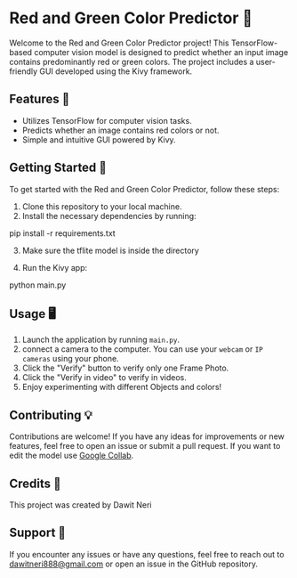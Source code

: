 # Red and Green Color Predictor 🚦

Welcome to the Red and Green Color Predictor project! This TensorFlow-based computer vision model is designed to predict whether an input image contains predominantly red or green colors. The project includes a user-friendly GUI developed using the Kivy framework.

## Features 🎨

- Utilizes TensorFlow for computer vision tasks.
- Predicts whether an image contains red colors or not.
- Simple and intuitive GUI powered by Kivy.

## Getting Started 🚀

To get started with the Red and Green Color Predictor, follow these steps:

1. Clone this repository to your local machine.
2. Install the necessary dependencies by running:

pip install -r requirements.txt

3. Make sure the tflite model is inside the directory

4. Run the Kivy app:

python main.py


## Usage 🖥️

1. Launch the application by running `main.py`.
2. connect a camera to the computer. You can use your `webcam` or `IP cameras` using your phone.
3. Click the "Verify" button to verify only one Frame Photo.
4. Click the "Verify in video" to verify in videos.
5. Enjoy experimenting with different Objects and colors!

## Contributing 💡

Contributions are welcome! If you have any ideas for improvements or new features, feel free to open an issue or submit a pull request. If you want to edit the model use [Google Collab](https://colab.research.google.com/drive/1K03LQVsFGbFv850a_9qndiSCpt_QMh7M?usp=sharing).

## Credits 🙌

This project was created by Dawit Neri 

## Support 💬

If you encounter any issues or have any questions, feel free to reach out to dawitneri888@gmail.com or open an issue in the GitHub repository.
